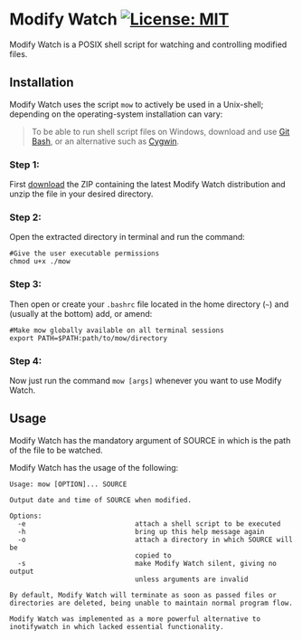 # Modify Watch  [![License: MIT](https://img.shields.io/badge/License-MIT-blue.svg)](https://github.com/Dyrektrypt/modify-watch/blob/master/LICENSE)
Modify Watch is a POSIX shell script for watching and controlling modified files.

## Installation
Modify Watch uses the script `mow` to actively be used in a Unix-shell; depending on the operating-system installation can vary:
> To be able to run shell script files on Windows, download and use [Git Bash](https://git-scm.com/downloads), or an alternative such as [Cygwin](https://cygwin.com/install.html).

### Step 1:
First [download](https://github.com/Dyrektrypt/modify-watch/releases/tag/1.1.0) the ZIP containing the latest Modify Watch distribution and unzip the file in your desired directory.

### Step 2:
Open the extracted directory in terminal and run the command:

```shell
#Give the user executable permissions
chmod u+x ./mow
```

### Step 3:
Then open or create your `.bashrc` file located in the home directory (`~`) and (usually at the bottom) add, or amend:
```shell
#Make mow globally available on all terminal sessions
export PATH=$PATH:path/to/mow/directory
```

### Step 4:
Now just run the command `mow [args]` whenever you want to use Modify Watch.

## Usage
Modify Watch has the mandatory argument of SOURCE in which is the path of the file to be watched.

Modify Watch has the usage of the following:
```
Usage: mow [OPTION]... SOURCE

Output date and time of SOURCE when modified.

Options:
  -e                           attach a shell script to be executed
  -h                           bring up this help message again
  -o                           attach a directory in which SOURCE will be
                               copied to
  -s                           make Modify Watch silent, giving no output
                               unless arguments are invalid

By default, Modify Watch will terminate as soon as passed files or
directories are deleted, being unable to maintain normal program flow.

Modify Watch was implemented as a more powerful alternative to
inotifywatch in which lacked essential functionality.
```